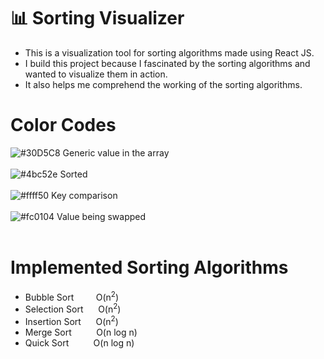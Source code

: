 # 📊 Sorting Visualizer

- This is a visualization tool for sorting algorithms made using React JS. 
- I build this project because I fascinated by the sorting algorithms and wanted to visualize them in action.
- It also helps me comprehend the working of the sorting algorithms.

# Color Codes
![#30D5C8](https://via.placeholder.com/15/30D5C8/000000?text=+)  Generic value in the array <br><br>
![#4bc52e](https://via.placeholder.com/15/4bc52e/000000?text=+)  Sorted <br><br>
![#ffff50](https://via.placeholder.com/15/ffff50/000000?text=+)  Key comparison <br><br>
![#fc0104](https://via.placeholder.com/15/fc0104/000000?text=+)  Value being swapped <br><br>

# Implemented Sorting Algorithms
- Bubble Sort &nbsp;&nbsp;&nbsp;&nbsp;&nbsp;&nbsp;&nbsp; O(n<sup>2</sup>)
- Selection Sort &nbsp;&nbsp;&nbsp;&nbsp; O(n<sup>2</sup>)
- Insertion Sort &nbsp;&nbsp;&nbsp;&nbsp; O(n<sup>2</sup>)
- Merge Sort &nbsp;&nbsp;&nbsp;&nbsp;&nbsp;&nbsp;&nbsp;&nbsp; O(n log n)
- Quick Sort &nbsp;&nbsp;&nbsp;&nbsp;&nbsp;&nbsp;&nbsp;&nbsp; O(n log n)

